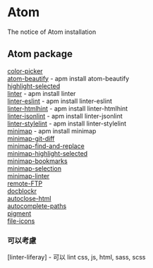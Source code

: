 # Atom
The notice of Atom installation

## Atom package
[color-picker] </br>
[atom-beautify] - apm install atom-beautify </br>
[highlight-selected] </br>
[linter] - apm install linter </br>
[linter-eslint] - apm install linter-eslint </br>
[linter-htmlhint] - apm install linter-htmlhint </br>
[linter-jsonlint] - apm install linter-jsonlint </br>
[linter-stylelint] - apm install linter-stylelint </br>
[minimap] - apm install minimap </br>
[minimap-git-diff] </br>
[minimap-find-and-replace] </br>
[minimap-highlight-selected] </br>
[minimap-bookmarks] </br>
[minimap-selection] </br>
[minimap-linter] </br>
[remote-FTP] </br>
[docblockr] </br>
[autoclose-html] </br>
[autocomplete-paths] </br>
[pigment] </br>
[file-icons] </br>

### 可以考慮
[linter-liferay] - 可以 lint css, js, html, sass, scss

[color-picker]:https://atom.io/packages/color-picker
[atom-beautify]:https://atom.io/packages/atom-beautify
[highlight-selected]:https://atom.io/packages/highlight-selected
[linter]:https://atom.io/packages/linter
[linter-eslint]:https://atom.io/packages/linter-eslint
[linter-htmlhint]:https://atom.io/packages/linter-htmlhint
[linter-jsonlint]:https://atom.io/packages/linter-jsonlint
[linter-stylelint]:https://atom.io/packages/linter-stylelint
[minimap]:https://atom.io/packages/minimap
[minimap-git-diff]:https://atom.io/packages/minimap-git-diff
[minimap-find-and-replace]:https://atom.io/packages/minimap-find-and-replace
[minimap-highlight-selected]:https://atom.io/users/atom-minimap
[minimap-bookmarks]:https://atom.io/packages/minimap-bookmarks
[minimap-selection]:https://atom.io/packages/minimap-selection
[minimap-linter]:https://atom.io/packages/minimap-linter
[remote-FTP]:https://atom.io/packages/remote-ftp
[docblockr]:https://atom.io/packages/docblockr
[autoclose-html]:https://atom.io/packages/autoclose-html
[pigment]:https://atom.io/packages/pigment
[autocomplete-paths]:https://atom.io/packages/autocomplete-paths
[file-icons]:https://atom.io/packages/file-icons
